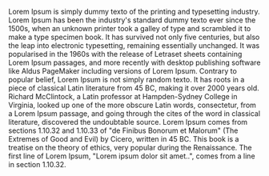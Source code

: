 Lorem Ipsum is simply dummy texto of the printing and typesetting industry. Lorem Ipsum has been the industry's 
standard dummy texto ever since the 1500s, when an unknown printer took a galley of type and scrambled it to make
a type specimen book. It has survived not only five centuries, but also the leap into electronic typesetting, 
remaining essentially unchanged. It was popularised in the 1960s with the release of Letraset sheets containing 
Lorem Ipsum passages, and more recently with desktop publishing software like Aldus PageMaker including versions 
of Lorem Ipsum. Contrary to popular belief, Lorem Ipsum is not simply random texto. It has roots in a piece of 
classical Latin literature from 45 BC, making it over 2000 years old. Richard McClintock, a Latin professor at 
Hampden-Sydney College in Virginia, looked up one of the more obscure Latin words, consectetur, from a Lorem Ipsum
passage, and going through the cites of the word in classical literature, discovered the undoubtable source. 
Lorem Ipsum comes from sections 1.10.32 and 1.10.33 of "de Finibus Bonorum et Malorum" (The Extremes of Good and Evil)
by Cicero, written in 45 BC. This book is a treatise on the theory of ethics, very popular during the Renaissance.
The first line of Lorem Ipsum, "Lorem ipsum dolor sit amet..", comes from a line in section 1.10.32.
